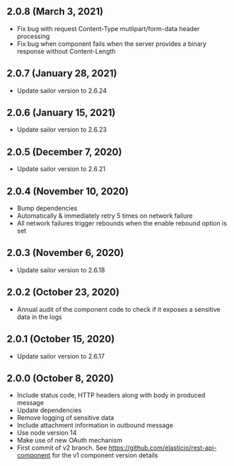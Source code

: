 ## 2.0.8 (March 3, 2021)

* Fix bug with request Content-Type mutlipart/form-data header processing
* Fix bug when component fails when the server provides a binary response without Content-Length

## 2.0.7 (January 28, 2021)

* Update sailor version to 2.6.24

## 2.0.6 (January 15, 2021)

* Update sailor version to 2.6.23

## 2.0.5 (December 7, 2020)

* Update sailor version to 2.6.21

## 2.0.4 (November 10, 2020)

* Bump dependencies
* Automatically & immediately retry 5 times on network failure
* All network failures trigger rebounds when the enable rebound option is set

## 2.0.3 (November 6, 2020)

* Update sailor version to 2.6.18

## 2.0.2 (October 23, 2020)

* Annual audit of the component code to check if it exposes a sensitive data in the logs

## 2.0.1 (October 15, 2020)

* Update sailor version to 2.6.17

## 2.0.0 (October 8, 2020)

* Include status code, HTTP headers along with body in produced message
* Update dependencies
* Remove logging of sensitive data
* Include attachment information in outbound message
* Use node version 14
* Make use of new OAuth mechanism
* First commit of v2 branch. See https://github.com/elasticio/rest-api-component for the v1 component version details
